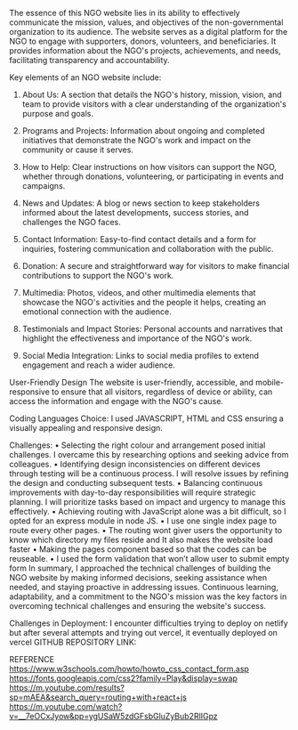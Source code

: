 The essence of this NGO website lies in its ability to effectively communicate the mission, values, and objectives of the non-governmental organization to its audience. The website serves as a digital platform for the NGO to engage with supporters, donors, volunteers, and beneficiaries. It provides information about the NGO's projects, achievements, and needs, facilitating transparency and accountability.

Key elements of an NGO website include:

1.	About Us: A section that details the NGO's history, mission, vision, and team to provide visitors with a clear understanding of the organization's purpose and goals.

2.	Programs and Projects: Information about ongoing and completed initiatives that demonstrate the NGO's work and impact on the community or cause it serves.

3.	How to Help: Clear instructions on how visitors can support the NGO, whether through donations, volunteering, or participating in events and campaigns.

4.	News and Updates: A blog or news section to keep stakeholders informed about the latest developments, success stories, and challenges the NGO faces.

5.	Contact Information: Easy-to-find contact details and a form for inquiries, fostering communication and collaboration with the public.

6.	Donation: A secure and straightforward way for visitors to make financial contributions to support the NGO's work.

7.	Multimedia: Photos, videos, and other multimedia elements that showcase the NGO's activities and the people it helps, creating an emotional connection with the audience.

8.	Testimonials and Impact Stories: Personal accounts and narratives that highlight the effectiveness and importance of the NGO's work.

9.	Social Media Integration: Links to social media profiles to extend engagement and reach a wider audience.

User-Friendly Design
The website is user-friendly, accessible, and mobile-responsive to ensure that all visitors, regardless of device or ability, can access the information and engage with the NGO's cause.

Coding Languages Choice: I used JAVASCRIPT, HTML and CSS ensuring a visually appealing and responsive design.

Challenges: 
•	Selecting the right colour and arrangement posed initial challenges. I overcame this by researching options and seeking advice from colleagues.
•	Identifying design inconsistencies on different devices through testing will be a continuous process. I will resolve issues by refining the design and conducting subsequent tests.
•	Balancing continuous improvements with day-to-day responsibilities will require strategic planning. I will prioritize tasks based on impact and urgency to manage this effectively.
•	Achieving routing with JavaScript alone was a bit difficult, so I opted for an express module in node JS.
•	I use one single index page to route every other pages.
•	The routing wont giver users the opportunity to know which directory my files reside and It also makes the website load faster
•	Making the pages component based so that the codes can be reuseable.
•	I used the form validation that won’t allow user to submit empty form
In summary, I approached the technical challenges of building the NGO website by making informed decisions, seeking assistance when needed, and staying proactive in addressing issues. Continuous learning, adaptability, and a commitment to the NGO's mission was the key factors in overcoming technical challenges and ensuring the website's success.

Challenges in Deployment:
I encounter difficulties trying to deploy on netlify but after several attempts  and trying out vercel, it eventually deployed on vercel
GITHUB REPOSITORY LINK:



REFERENCE
https://www.w3schools.com/howto/howto_css_contact_form.asp
https://fonts.googleapis.com/css2?family=Play&display=swap
https://m.youtube.com/results?sp=mAEA&search_query=routing+with+react+js
https://m.youtube.com/watch?v=__7eOCxJyow&pp=ygUSaW5zdGFsbGluZyBub2RlIGpz

